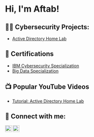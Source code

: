 <h1>Hi, I'm Aftab!</h1>

<h2>👨‍💻 Cybersecurity Projects:</h2>

  - [Active Directory Home Lab](https://github.com/aftab-khan89/ActiveDirectoryHomeLab/blob/main/README.md)

<h2>📜 Certifications</h2>

- [IBM Cybersecurity Specialization](https://www.credly.com/badges/7ba9d1be-eda9-4520-b042-25e718523fca)
- [Big Data Specialization](https://www.coursera.org/account/accomplishments/specialization/certificate/AT5RHAZMNNSG)

<h2>📺 Popular YouTube Videos</h2>

- [Tutorial: Active Directory Home Lab](https://www.youtube.com/)


<h2> 🤳 Connect with me:</h2>

[<img align="left" alt="AftabKhan | Twitter" width="22px" src="https://cdn.jsdelivr.net/npm/simple-icons@v3/icons/twitter.svg" />][twitter]
[<img align="left" alt="AftabKhan | LinkedIn" width="22px" src="https://cdn.jsdelivr.net/npm/simple-icons@v3/icons/linkedin.svg" />][linkedin]


[twitter]: https://twitter.com/aftab_khan89
[linkedin]: https://www.linkedin.com/in/aftab-khan89/

<!--
**aftab-khan89/aftab-khan89** is a ✨ _special_ ✨ repository because its `README.md` (this file) appears on your GitHub profile.

Here are some ideas to get you started:

- 🔭 I’m currently working on ...
- 🌱 I’m currently learning ...
- 👯 I’m looking to collaborate on ...
- 🤔 I’m looking for help with ...
- 💬 Ask me about ...
- 📫 How to reach me: ...
- 😄 Pronouns: ...
- ⚡ Fun fact: ...
-->

